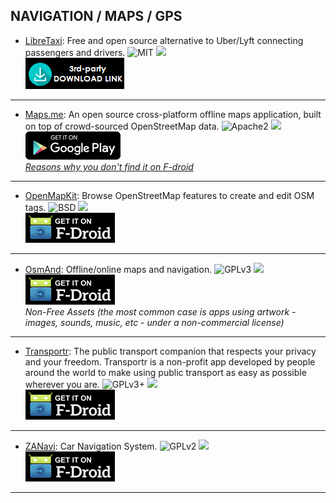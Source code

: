 <!--
    Copyright (C)  2016 PRIMOKORN.
    Permission is granted to copy, distribute and/or modify this document
    under the terms of the GNU Free Documentation License, Version 1.3
    or any later version published by the Free Software Foundation;
    with no Invariant Sections, no Front-Cover Texts, and no Back-Cover Texts.
    A copy of the license is included in the section entitled "GNU
    Free Documentation License".
-->
## NAVIGATION / MAPS / GPS

* [LibreTaxi](http://libretaxi.org/): Free and open source alternative to Uber/Lyft connecting passengers and drivers.
![MIT](https://img.shields.io/badge/License-MIT-orange.svg?style=flat-square)
[![](https://img.shields.io/badge/Source-Github-lightgrey.svg?style=flat-square)](https://github.com/ro31337/libretaxi)  
[![](Pictures/3rd-party.png)](http://libretaxi.org/)

***

* [Maps.me](http://v.ht/3Stm): An open source cross-platform offline maps application, built on top of crowd-sourced OpenStreetMap data.
![Apache2](https://img.shields.io/badge/License-Apache%202.0-yellowgreen.svg?style=flat-square)
[![](https://img.shields.io/badge/Source-Github-lightgrey.svg?style=flat-square)](https://github.com/mapsme/omim/)  
[![](Pictures/Google_Play.png)](http://v.ht/3Stm)  
_[Reasons why you don't find it on F-droid](https://webcache.googleusercontent.com/search?q=cache:https://github.com/mapsme/omim/issues/85)_

***

* [OpenMapKit](http://v.ht/bCDyn): Browse OpenStreetMap features to create and edit OSM tags.
![BSD](https://img.shields.io/badge/License-BSD-1EC9AA.svg?style=flat-square)
[![](https://img.shields.io/badge/Source-Github-lightgrey.svg?style=flat-square)](https://github.com/AmericanRedCross/OpenMapKitAndroid)  
[![](Pictures/F-Droid.png)](http://v.ht/bCDyn)

***

* [OsmAnd](http://v.ht/iXyL): Offline/online maps and navigation.
![GPLv3](https://img.shields.io/badge/License-GPLv3-brightgreen.svg?style=flat-square)
[![](https://img.shields.io/badge/Source-Github-lightgrey.svg?style=flat-square)](https://github.com/osmandapp/Osmand)  
[![](Pictures/F-Droid.png)](http://v.ht/iXyL)  
_Non-Free Assets (the most common case is apps using artwork - images, sounds, music, etc - under a non-commercial license)_

***

* [Transportr](http://v.ht/jQqp): The public transport companion that respects your privacy and your freedom. Transportr is a non-profit app developed by people around the world to make using public transport as easy as possible wherever you are.
![GPLv3+](https://img.shields.io/badge/License-GPLv3+-brightgreen.svg?style=flat-square)
[![](https://img.shields.io/badge/Source-Github-lightgrey.svg?style=flat-square)](https://github.com/grote/Transportr)  
[![](Pictures/F-Droid.png)](http://v.ht/jQqp)

***

* [ZANavi](https://f-droid.org/repository/browse/?fdid=com.zoffcc.applications.zanavi): Car Navigation System.
![GPLv2](https://img.shields.io/badge/License-GPLv2-brightgreen.svg?style=flat-square)
[![](https://img.shields.io/badge/Source-Github-lightgrey.svg?style=flat-square)](https://github.com/zoff99/zanavi)  
[![](Pictures/F-Droid.png)](https://f-droid.org/repository/browse/?fdid=com.zoffcc.applications.zanavi)

***